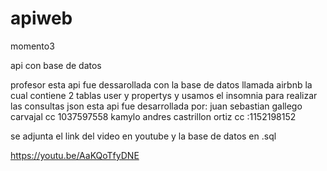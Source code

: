 # apiweb
momento3


api con base de datos 

profesor esta api fue dessarollada con la base de datos llamada airbnb la cual contiene 2 tablas user y propertys y usamos el insomnia para realizar las consultas json
esta api fue desarrollada por:
juan sebastian gallego carvajal cc 1037597558 
kamylo andres castrillon ortiz cc :1152198152

se adjunta el link del video en youtube y la base de datos en .sql

https://youtu.be/AaKQoTfyDNE
